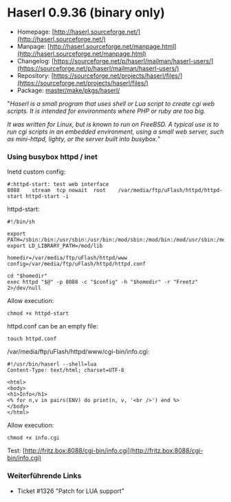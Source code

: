 # Haserl 0.9.36 (binary only)
 - Homepage: [http://haserl.sourceforge.net/](http://haserl.sourceforge.net/)
 - Manpage: [http://haserl.sourceforge.net/manpage.html](http://haserl.sourceforge.net/manpage.html)
 - Changelog: [https://sourceforge.net/p/haserl/mailman/haserl-users/](https://sourceforge.net/p/haserl/mailman/haserl-users/)
 - Repository: [https://sourceforge.net/projects/haserl/files/](https://sourceforge.net/projects/haserl/files/)
 - Package: [master/make/pkgs/haserl/](https://github.com/Freetz-NG/freetz-ng/tree/master/make/pkgs/haserl/)

"*Haserl is a small program that uses shell or Lua script to create cgi
web scripts. It is intended for environments where PHP or ruby are too
big.*

*It was written for Linux, but is known to run on FreeBSD. A typical use
is to run cgi scripts in an embedded environment, using a small web
server, such as mini-httpd, lighty, or the server built into busybox.*"

### Using busybox httpd / inet

Inetd custom config:

```
#:httpd-start: test web interface
8088    stream  tcp nowait  root    /var/media/ftp/uFlash/httpd/httpd-start httpd-start -i
```

httpd-start:

```
#!/bin/sh

export PATH=/sbin:/bin:/usr/sbin:/usr/bin:/mod/sbin:/mod/bin:/mod/usr/sbin:/mod/usr/bin
export LD_LIBRARY_PATH=/mod/lib

homedir=/var/media/ftp/uFlash/httpd/www
config=/var/media/ftp/uFlash/httpd/httpd.conf

cd "$homedir"
exec httpd "$@" -p 8088 -c "$config" -h "$homedir" -r "Freetz" 2>/dev/null
```

Allow execution:

```
chmod +x httpd-start
```

httpd.conf can be an empty file:

```
touch httpd.conf
```

/var/media/ftp/uFlash/httpd/www/cgi-bin/info.cgi:

```
#!/usr/bin/haserl --shell=lua
Content-Type: text/html; charset=UTF-8

<html>
<body>
<h1>Info</h1>
<% for n,v in pairs(ENV) do print(n, v, '<br />') end %>
</body>
</html>
```

Allow execution:

```
chmod +x info.cgi
```

Test:
[http://fritz.box:8088/cgi-bin/info.cgi](http://fritz.box:8088/cgi-bin/info.cgi)

### Weiterführende Links

-   Ticket #1326 "Patch for LUA support"

